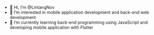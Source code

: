 - 👋 Hi, I’m @LintangNov
- 👀 I’m interested in mobile application development and back-end web development
- 🌱 I’m currently learning back-end programming using JavaScript and developing mobile application with Flutter

<!---
LintangNov/LintangNov is a ✨ special ✨ repository because its `README.md` (this file) appears on your GitHub profile.
You can click the Preview link to take a look at your changes.
--->
